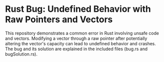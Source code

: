 # Rust Bug: Undefined Behavior with Raw Pointers and Vectors

This repository demonstrates a common error in Rust involving unsafe code and vectors. Modifying a vector through a raw pointer after potentially altering the vector's capacity can lead to undefined behavior and crashes. The bug and its solution are explained in the included files (bug.rs and bugSolution.rs).